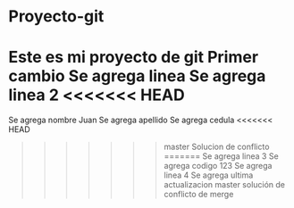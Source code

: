 # Proyecto-git
Este es mi proyecto de git
Primer cambio
Se agrega linea
Se agrega linea 2
<<<<<<< HEAD
=======
Se agrega nombre Juan
Se agrega apellido 
Se agrega cedula
<<<<<<< HEAD
>>>>>>> master
Solucion de conflicto
=======
Se agrega linea 3
Se agrega codigo 123
Se agrega linea 4
Se agrega ultima actualizacion
>>>>>>> master
solución de conflicto de merge
